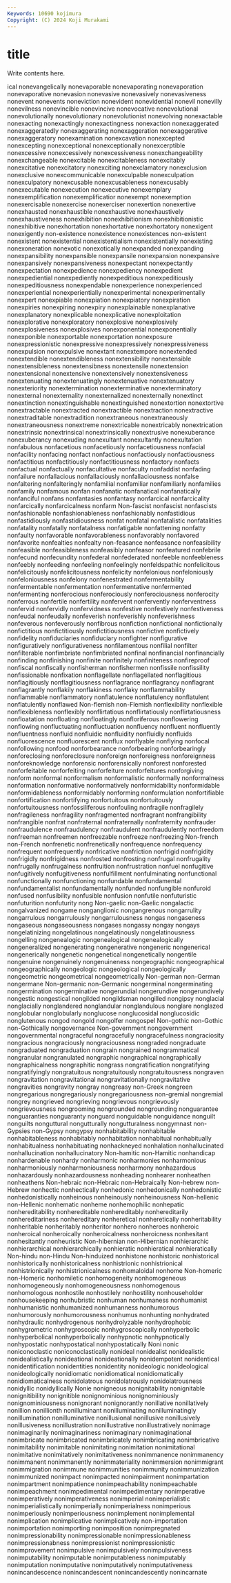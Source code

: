 ```yaml
---
Keywords: 10690 kojimura
Copyright: (C) 2024 Koji Murakami
---
```


# title

Write contents here.



ical nonevangelically nonevaporable
nonevaporating nonevaporation nonevaporative nonevasion nonevasive nonevasively nonevasiveness nonevent nonevents noneviction
nonevident nonevidential nonevil nonevilly nonevilness nonevincible nonevincive nonevocative nonevolutional nonevolutionally
nonevolutionary nonevolutionist nonevolving nonexactable nonexacting nonexactingly nonexactingness nonexaction nonexaggerated nonexaggeratedly
nonexaggerating nonexaggeration nonexaggerative nonexaggeratory nonexamination nonexcavation nonexcepted nonexcepting nonexceptional nonexceptionally
nonexcerptible nonexcessive nonexcessively nonexcessiveness nonexchangeability nonexchangeable nonexcitable nonexcitableness nonexcitably nonexcitative
nonexcitatory nonexciting nonexclamatory nonexclusion nonexclusive nonexcommunicable nonexculpable nonexculpation nonexculpatory nonexcusable
nonexcusableness nonexcusably nonexecutable nonexecution nonexecutive nonexemplary nonexemplification nonexemplificatior nonexempt nonexemption
nonexercisable nonexercise nonexerciser nonexertion nonexertive nonexhausted nonexhaustible nonexhaustive nonexhaustively nonexhaustiveness
nonexhibition nonexhibitionism nonexhibitionistic nonexhibitive nonexhortation nonexhortative nonexhortatory nonexigent nonexigently non-existence
nonexistence nonexistences non-existent nonexistent nonexistential nonexistentialism nonexistentially nonexisting nonexoneration nonexotic
nonexotically nonexpanded nonexpanding nonexpansibility nonexpansible nonexpansile nonexpansion nonexpansive nonexpansively nonexpansiveness
nonexpectant nonexpectantly nonexpectation nonexpedience nonexpediency nonexpedient nonexpediential nonexpediently nonexpeditious nonexpeditiously
nonexpeditiousness nonexpendable nonexperience nonexperienced nonexperiential nonexperientially nonexperimental nonexperimentally nonexpert nonexpiable
nonexpiation nonexpiatory nonexpiration nonexpiries nonexpiring nonexpiry nonexplainable nonexplanative nonexplanatory nonexplicable
nonexplicative nonexploitation nonexplorative nonexploratory nonexplosive nonexplosively nonexplosiveness nonexplosives nonexponential nonexponentially
nonexponible nonexportable nonexportation nonexposure nonexpressionistic nonexpressive nonexpressively nonexpressiveness nonexpulsion nonexpulsive
nonextant nonextempore nonextended nonextendible nonextendibleness nonextensibility nonextensible nonextensibleness nonextensibness nonextensile
nonextension nonextensional nonextensive nonextensively nonextensiveness nonextenuating nonextenuatingly nonextenuative nonextenuatory nonexteriority
nonextermination nonexterminative nonexterminatory nonexternal nonexternality nonexternalized nonexternally nonextinct nonextinction nonextinguishable
nonextinguished nonextortion nonextortive nonextractable nonextracted nonextractible nonextraction nonextractive nonextraditable nonextradition
nonextraneous nonextraneously nonextraneousness nonextreme nonextricable nonextricably nonextrication nonextrinsic nonextrinsical nonextrinsically
nonextrusive nonexuberance nonexuberancy nonexuding nonexultant nonexultantly nonexultation nonfabulous nonfacetious nonfacetiously
nonfacetiousness nonfacial nonfacility nonfacing nonfact nonfactious nonfactiously nonfactiousness nonfactitious nonfactitiously
nonfactitiousness nonfactory nonfacts nonfactual nonfactually nonfacultative nonfaculty nonfaddist nonfading nonfailure
nonfallacious nonfallaciously nonfallaciousness nonfalse nonfaltering nonfalteringly nonfamilial nonfamiliar nonfamiliarly nonfamilies
nonfamily nonfamous nonfan nonfanatic nonfanatical nonfanatically nonfanciful nonfans nonfantasies nonfantasy
nonfarcical nonfarcicality nonfarcically nonfarcicalness nonfarm Non-fascist nonfascist nonfascists nonfashionable nonfashionableness
nonfashionably nonfastidious nonfastidiously nonfastidiousness nonfat nonfatal nonfatalistic nonfatalities nonfatality nonfatally
nonfatalness nonfatigable nonfattening nonfatty nonfaulty nonfavorable nonfavorableness nonfavorably nonfavored nonfavorite
nonfealties nonfealty non-feasance nonfeasance nonfeasibility nonfeasible nonfeasibleness nonfeasibly nonfeasor nonfeatured
nonfebrile nonfecund nonfecundity nonfederal nonfederated nonfeeble nonfeebleness nonfeebly nonfeeding nonfeeling
nonfeelingly nonfeldspathic nonfelicitous nonfelicitously nonfelicitousness nonfelicity nonfelonious nonfeloniously nonfeloniousness nonfelony
nonfenestrated nonfermentability nonfermentable nonfermentation nonfermentative nonfermented nonfermenting nonferocious nonferociously nonferociousness
nonferocity nonferrous nonfertile nonfertility nonfervent nonfervently nonferventness nonfervid nonfervidly nonfervidness
nonfestive nonfestively nonfestiveness nonfeudal nonfeudally nonfeverish nonfeverishly nonfeverishness nonfeverous nonfeverously
nonfibrous nonfiction nonfictional nonfictionally nonfictitious nonfictitiously nonfictitiousness nonfictive nonfictively nonfidelity
nonfiduciaries nonfiduciary nonfighter nonfigurative nonfiguratively nonfigurativeness nonfilamentous nonfilial nonfilter nonfilterable
nonfimbriate nonfimbriated nonfinal nonfinancial nonfinancially nonfinding nonfinishing nonfinite nonfinitely nonfiniteness
nonfireproof nonfiscal nonfiscally nonfisherman nonfishermen nonfissile nonfissility nonfissionable nonfixation nonflagellate
nonflagellated nonflagitious nonflagitiously nonflagitiousness nonflagrance nonflagrancy nonflagrant nonflagrantly nonflakily nonflakiness
nonflaky nonflammability nonflammable nonflammatory nonflatulence nonflatulency nonflatulent nonflatulently nonflawed Non-flemish
non-Flemish nonflexibility nonflexible nonflexibleness nonflexibly nonflirtatious nonflirtatiously nonflirtatiousness nonfloatation nonfloating
nonfloatingly nonfloriferous nonflowering nonflowing nonfluctuating nonfluctuation nonfluency nonfluent nonfluently nonfluentness
nonfluid nonfluidic nonfluidity nonfluidly nonfluids nonfluorescence nonfluorescent nonflux nonflyable nonflying
nonfocal nonfollowing nonfood nonforbearance nonforbearing nonforbearingly nonforeclosing nonforeclosure nonforeign nonforeigness
nonforeignness nonforeknowledge nonforensic nonforensically nonforest nonforested nonforfeitable nonforfeiting nonforfeiture nonforfeitures
nonforgiving nonform nonformal nonformalism nonformalistic nonformally nonformalness nonformation nonformative nonformatively
nonformidability nonformidable nonformidableness nonformidably nonforming nonformulation nonfortifiable nonfortification nonfortifying nonfortuitous
nonfortuitously nonfortuitousness nonfossiliferous nonfouling nonfragile nonfragilely nonfragileness nonfragility nonfragmented nonfragrant
nonfrangibility nonfrangible nonfrat nonfraternal nonfraternally nonfraternity nonfrauder nonfraudulence nonfraudulency nonfraudulent
nonfraudulently nonfreedom nonfreeman nonfreemen nonfreezable nonfreeze nonfreezing Non-french non-French nonfrenetic
nonfrenetically nonfrequence nonfrequency nonfrequent nonfrequently nonfricative nonfriction nonfrigid nonfrigidity nonfrigidly
nonfrigidness nonfrosted nonfrosting nonfrugal nonfrugality nonfrugally nonfrugalness nonfruition nonfrustration nonfuel
nonfugitive nonfugitively nonfugitiveness nonfulfillment nonfulminating nonfunctional nonfunctionally nonfunctioning nonfundable nonfundamental
nonfundamentalist nonfundamentally nonfunded nonfungible nonfuroid nonfused nonfusibility nonfusible nonfusion nonfutile
nonfuturistic nonfuturition nonfuturity nong Non-gaelic non-Gaelic nongalactic nongalvanized nongame nonganglionic
nongangrenous nongarrulity nongarrulous nongarrulously nongarrulousness nongas nongaseness nongaseous nongaseousness nongases
nongassy nongay nongays nongelatinizing nongelatinous nongelatinously nongelatinousness nongelling nongenealogic nongenealogical
nongenealogically nongeneralized nongenerating nongenerative nongeneric nongenerical nongenerically nongenetic nongenetical nongenetically
nongentile nongenuine nongenuinely nongenuineness nongeographic nongeographical nongeographically nongeologic nongeological nongeologically
nongeometric nongeometrical nongeometrically Non-german non-German nongermane Non-germanic non-Germanic nongerminal nongerminating
nongermination nongerminative nongerundial nongerundive nongerundively nongestic nongestical nongilded nongildsman nongilled
nongipsy nonglacial nonglacially nonglandered nonglandular nonglandulous nonglare nonglazed nonglobular nonglobularly
nonglucose nonglucosidal nonglucosidic nonglutenous nongod nongold nongolfer nongospel Non-gothic non-Gothic
non-Gothically nongovernance Non-government nongovernment nongovernmental nongraceful nongracefully nongracefulness nongraciosity nongracious
nongraciously nongraciousness nongraded nongraduate nongraduated nongraduation nongrain nongrained nongrammatical nongranular
nongranulated nongraphic nongraphical nongraphically nongraphicalness nongraphitic nongrass nongratification nongratifying nongratifyingly
nongratuitous nongratuitously nongratuitousness nongraven nongravitation nongravitational nongravitationally nongravitative nongravities nongravity
nongray nongreasy non-Greek nongreen nongregarious nongregariously nongregariousness non-gremial nongremial nongrey
nongrieved nongrieving nongrievous nongrievously nongrievousness nongrooming nongrounded nongrounding nonguarantee nonguaranties
nonguaranty nonguard nonguidable nonguidance nonguilt nonguilts nonguttural nongutturally nongutturalness nongymnast
non-Gypsies non-Gypsy nongypsy nonhabitability nonhabitable nonhabitableness nonhabitably nonhabitation nonhabitual nonhabitually
nonhabitualness nonhabituating nonhackneyed nonhalation nonhallucinated nonhallucination nonhallucinatory Non-hamitic non-Hamitic nonhandicap
nonhardenable nonhardy nonharmonic nonharmonies nonharmonious nonharmoniously nonharmoniousness nonharmony nonhazardous nonhazardously
nonhazardousness nonheading nonhearer nonheathen nonheathens Non-hebraic non-Hebraic non-Hebraically Non-hebrew non-Hebrew
nonhectic nonhectically nonhedonic nonhedonically nonhedonistic nonhedonistically nonheinous nonheinously nonheinousness Non-hellenic
non-Hellenic nonhematic nonheme nonhemophilic nonhepatic nonhereditability nonhereditable nonhereditably nonhereditarily nonhereditariness
nonhereditary nonheretical nonheretically nonheritability nonheritable nonheritably nonheritor nonhero nonheroes nonheroic
nonheroical nonheroically nonheroicalness nonheroicness nonhesitant nonhesitantly nonheuristic Non-hibernian non-Hibernian nonhierarchic
nonhierarchical nonhierarchically nonhieratic nonhieratical nonhieratically Non-hindu non-Hindu Non-hinduized nonhistone nonhistoric
nonhistorical nonhistorically nonhistoricalness nonhistrionic nonhistrionical nonhistrionically nonhistrionicalness nonhomaloidal nonhome Non-homeric
non-Homeric nonhomiletic nonhomogeneity nonhomogeneous nonhomogeneously nonhomogeneousness nonhomogenous nonhomologous nonhostile nonhostilely
nonhostility nonhouseholder nonhousekeeping nonhubristic nonhuman nonhumaness nonhumanist nonhumanistic nonhumanized nonhumanness
nonhumorous nonhumorously nonhumorousness nonhumus nonhunting nonhydrated nonhydraulic nonhydrogenous nonhydrolyzable nonhydrophobic
nonhygrometric nonhygroscopic nonhygroscopically nonhyperbolic nonhyperbolical nonhyperbolically nonhypnotic nonhypnotically nonhypostatic nonhypostatical
nonhypostatically Noni nonic noniconoclastic noniconoclastically nonideal nonidealist nonidealistic nonidealistically nonideational
nonideationally nonidempotent nonidentical nonidentification nonidentities nonidentity nonideologic nonideological nonideologically nonidiomatic
nonidiomatical nonidiomatically nonidiomaticalness nonidolatrous nonidolatrously nonidolatrousness nonidyllic nonidyllically Nonie nonigneous
nonignitability nonignitable nonignitibility nonignitible nonignominious nonignominiously nonignominiousness nonignorant nonignorantly nonillative
nonillatively nonillion nonillionth nonilluminant nonilluminating nonilluminatingly nonillumination nonilluminative nonillusional nonillusive
nonillusively nonillusiveness nonillustration nonillustrative nonillustratively nonimage nonimaginarily nonimaginariness nonimaginary nonimaginational
nonimbricate nonimbricated nonimbricately nonimbricating nonimbricative nonimitability nonimitable nonimitating nonimitation nonimitational
nonimitative nonimitatively nonimitativeness nonimmanence nonimmanency nonimmanent nonimmanently nonimmateriality nonimmersion nonimmigrant
nonimmigration nonimmune nonimmunities nonimmunity nonimmunization nonimmunized nonimpact nonimpacted nonimpairment nonimpartation
nonimpartment nonimpatience nonimpeachability nonimpeachable nonimpeachment nonimpedimental nonimpedimentary nonimperative nonimperatively nonimperativeness
nonimperial nonimperialistic nonimperialistically nonimperially nonimperialness nonimperious nonimperiously nonimperiousness nonimplement nonimplemental
nonimplication nonimplicative nonimplicatively non-importation nonimportation nonimporting nonimposition nonimpregnated nonimpressionability nonimpressionable
nonimpressionableness nonimpressionabness nonimpressionist nonimpressionistic nonimprovement nonimpulsive nonimpulsively nonimpulsiveness nonimputability nonimputable
nonimputableness nonimputably nonimputation nonimputative nonimputatively nonimputativeness nonincandescence nonincandescent nonincandescently nonincarnate
